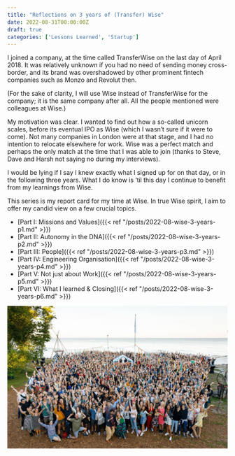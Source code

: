 ```yaml
---
title: "Reflections on 3 years of (Transfer) Wise"
date: 2022-08-31T00:00:00Z
draft: true
categories: ['Lessons Learned', 'Startup']
---
```



I joined a company, at the time called TransferWise on the last day of April 2018. It was relatively unknown if you had no need of sending money cross-border, and its brand was overshadowed by other prominent fintech companies such as Monzo and Revolut then. 

(For the sake of clarity, I will use Wise instead of TransferWise for the company; it is the same company after all. All the people mentioned were colleagues at Wise.)

My motivation was clear. I wanted to find out how a so-called unicorn scales, before its eventual IPO as Wise (which I wasn’t sure if it were to come). Not many companies in London were at that stage, and I had no intention to relocate elsewhere for work. Wise was a perfect match and perhaps the only match at the time that I was able to join (thanks to Steve, Dave and Harsh not saying no during my interviews).

I would be lying if I say I knew exactly what I signed up for on that day, or in the following three years. What I do know is ‘til this day I continue to benefit from my learnings from Wise. 

This series is my report card for my time at Wise. In true Wise spirit, I aim to offer my candid view on a few crucial topics. 

- [Part I: Missions and Values]({{< ref "/posts/2022-08-wise-3-years-p1.md" >}})
- [Part II: Autonomy in the DNA]({{< ref "/posts/2022-08-wise-3-years-p2.md" >}})
- [Part III: People]({{< ref "/posts/2022-08-wise-3-years-p3.md" >}})
- [Part IV: Engineering Organisation]({{< ref "/posts/2022-08-wise-3-years-p4.md" >}})
- [Part V: Not just about Work]({{< ref "/posts/2022-08-wise-3-years-p5.md" >}})
- [Part VI: What I learned & Closing]({{< ref "/posts/2022-08-wise-3-years-p6.md" >}})

![beaworld festival | TransferWise Summer Days 2019](/beaworld_TransferWiseSummerDays2019.jpeg)
